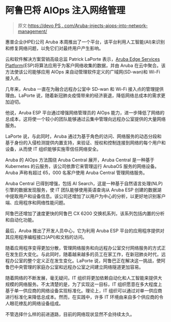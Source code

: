# 阿鲁巴将 AIOps 注入网络管理

> 原文:[https://devo PS . com/Aruba-injects-aiops-into-network-management/](https://devops.com/aruba-injects-aiops-into-network-management/)

惠普企业(HPE)公司 Aruba 本周推出了一个平台，该平台利用人工智能(AI)来识别和修复网络问题，以免它们对最终用户产生影响。

云和软件解决方案营销高级总监 Patrick LaPorte 表示，[Aruba Edge Services Platform](https://www.businesswire.com/news/home/20200609005186/en/Introducing-Aruba-ESP-Industry’s-Cloud-Native-Platform-Built)(ESP)将算法应用于为客户网络收集的数据，并由 Aruba 在云中聚合。该方法使该公司能够应用 AIOps 来自动管理软件定义的广域网(SD-wan)和 Wi-Fi 接入点。

几年来，Aruba 一直在为融合远程办公室中 SD-wan 和 Wi-Fi 接入点的管理提供理由。LaPorte 说，随着新冠肺炎疫情带来的经济衰退，降低网络总成本的需求更加迫切。

他说，Aruba ESP 平台通过增强网络管理员的 AIOps 能力，进一步降低了网络的总成本，这将使一个较小的团队能够通过云集中管理向远程办公室提供的大量网络服务。

LaPorte 说，与此同时，Aruba 通过为基于角色的访问、网络服务的动态分段和基于身份的入侵检测提供内置支持，来验证、授权和控制连接到网络的每个用户和设备，从而使 IT 组织能够实施零信任网络安全。

Aruba 的 AIOps 方法围绕 Aruba Central 展开，Aruba Central 是一种基于 Kubernetes 的云服务，该公司依靠它来管理运行 ArubaOS 服务的网络设备。Aruba 声称有超过 65，000 名客户使用 Aruba Central 管理网络服务。

Aruba Central 已得到增强，包括 AI Search，这是一种基于自然语言处理(NLP)引擎的数据发现服务，使 IT 团队能够使用英语查询从 Aruba ESP 创建的数据湖中提取用户和设备信息。该公司还增加了以用户为中心的分析，以更好地识别客户端、应用程序和网络性能问题。

阿鲁巴还增加了速度更快的阿鲁巴 CX 6200 交换机系列，该系列包括内置的分析和自动化功能。

最后，Aruba 推出了开发人员中心，它为利用 Aruba ESP 平台的应用程序提供对其应用程序编程接口(API)和文档的访问。

随着应用程序变得更加分散，管理网络服务和向远程办公室交付网络服务的方式正在发生巨大变化。与此同时，随着越来越多的员工在家工作，在新冠肺炎时代，远程办公室的整个定义正在发生变化。LaPorte 说，阿鲁巴正在解决这一挑战，使阿鲁巴中央管理的家庭办公室和远程办公室之间建立网络隧道更加容易。

随着网络的不断发展，毫无疑问，IT 组织将更加依赖自动化和人工智能来提供大规模的网络服务。不太清楚的是，为了实现这一目标，IT 组织愿意在多大程度上基于单一供应商的网络设备实现标准化。理论上，IT 组织可以通过对单一供应商进行标准化来降低总成本。然而，在实践中，许多 IT 环境由来自多个供应商的令人眼花缭乱的网络设备组成。

不管选择什么样的前进道路，目前的网络现状显然不会持续太久。